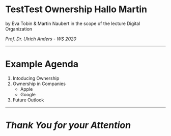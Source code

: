 # TestTest Ownership Hallo Martin 

by Eva Tobin & Martin Naubert in the scope of the lecture Digital Organization

_Prof. Dr. Ulrich Anders - WS 2020_

---

# Example Agenda

1. Intoducing Ownership 
1. Ownership in Companies
    * Apple
    * Google   
1. Future Outlook    

---

# _Thank You for your Attention_

